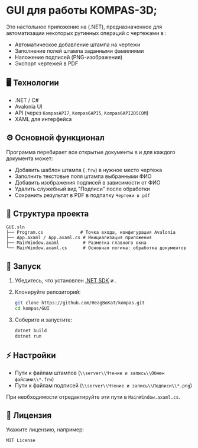 # GUI для работы KOMPAS-3D;

Это настольное приложение на  (.NET), предназначенное для автоматизации некоторых рутинных операций с чертежами в :

* Автоматическое добавление штампа на чертежи
* Заполнение полей штампа заданными фамилиями
* Наложение подписей (PNG-изображения)
* Экспорт чертежей в PDF

## 🖥️ Технологии

* .NET / C#
* Avalonia UI
* API  (через `KompasAPI7`, `Kompas6API5`, `Kompas6API2D5COM`)
* XAML для интерфейса

## ⚙️ Основной функционал

Программа перебирает все открытые документы в  и для каждого документа может:

* Добавить шаблон штампа (`.frw`) в нужное место чертежа
* Заполнить текстовые поля штампа выбранными ФИО
* Добавить изображения подписей в зависимости от ФИО
* Удалить служебный вид "Подписи" после обработки
* Сохранить результат в PDF в подпапку `Чертежи в pdf`

## 📂 Структура проекта

```
GUI.sln
├── Program.cs              # Точка входа, конфигурация Avalonia
├── App.axaml / App.axaml.cs # Инициализация приложения
├── MainWindow.axaml         # Разметка главного окна
└── MainWindow.axaml.cs      # Основная логика: обработка документов
```

## 🚀 Запуск

1. Убедитесь, что установлен [.NET SDK](https://dotnet.microsoft.com/) и .

2. Клонируйте репозиторий:

   ```bash
   git clone https://github.com/HeagBoKaT/kompas.git
   cd kompas/GUI
   ```

3. Соберите и запустите:

   ```bash
   dotnet build
   dotnet run
   ```

## ⚡ Настройки

* Пути к файлам штампов (`\\server\\Чтение и запись\\Обмен файлами\\*.frw`)
* Пути к файлам подписей (`\\server\\Чтение и запись\\Подписи\\*.png`)

При необходимости отредактируйте эти пути в `MainWindow.axaml.cs`.

## 📄 Лицензия

Укажите лицензию, например:

```
MIT License
```
